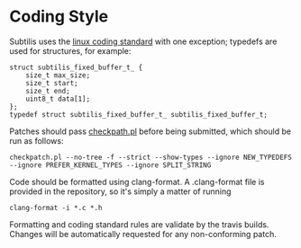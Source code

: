 # Coding Style

Subtilis uses the [linux coding standard](http://www.kernel.org/doc/Documentation/CodingStyle) with one
exception; typedefs are used for structures, for example:

```
struct subtilis_fixed_buffer_t_ {
    size_t max_size;
    size_t start;
    size_t end;
    uint8_t data[1];
};
typedef struct subtilis_fixed_buffer_t_ subtilis_fixed_buffer_t;
```

Patches should pass [checkpath.pl](https://raw.githubusercontent.com/torvalds/linux/master/scripts/checkpatch.pl)  before being submitted, which should be run as follows:

`
checkpatch.pl --no-tree -f --strict --show-types --ignore NEW_TYPEDEFS --ignore PREFER_KERNEL_TYPES --ignore SPLIT_STRING
`

Code should be formatted using clang-format.  A .clang-format file is provided in
the repository, so it's simply a matter of running

`
clang-format -i *.c *.h
`

Formatting and coding standard rules are validate by the travis builds.  Changes
will be automatically requested for any non-conforming patch.





